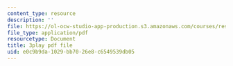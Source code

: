 ```yaml
---
content_type: resource
description: ''
file: https://ol-ocw-studio-app-production.s3.amazonaws.com/courses/res-10-001-making-science-and-engineering-pictures-a-practical-guide-to-presenting-your-work-spring-2016/e0c9b9da1029bb7026e8c6549539db05_d9LjcuZTzz0.pdf
file_type: application/pdf
resourcetype: Document
title: 3play pdf file
uid: e0c9b9da-1029-bb70-26e8-c6549539db05
---
```

